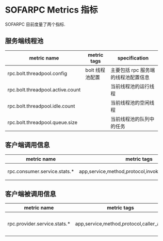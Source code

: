# SOFARPC Metrics 指标

 SOFARPC 目前度量了两个指标.

## 服务端线程池
| metric name |  metric tags |  specification |
| --- |  --- |  --- |
| rpc.bolt.threadpool.config | bolt 线程池配置  |  主要包括 rpc 服务端的线程池配置信息 |
| rpc.bolt.threadpool.active.count |   | 当前线程池的运行线程 |
| rpc.bolt.threadpool.idle.count |  |  当前线程池的空闲线程 |
| rpc.bolt.threadpool.queue.size |   |  当前线程池的队列中的任务 |


## 客户端调用信息
| metric name |   metric tags |  specification |
| --- |  --- |  --- |
| rpc.consumer.service.stats.*| app,service,method,protocol,invoke_type,target_app |  某个具体接口总的调用信息 |

## 客户端被调用信息
| metric name |   metric tags |  specification |
| --- |  --- |  --- |
| rpc.provider.service.stats.*|app,service,method,protocol,caller_app  |  某个具体接口总的被调用信息 |


